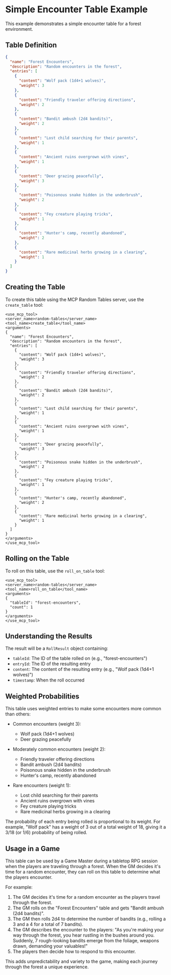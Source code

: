 # Simple Encounter Table Example

This example demonstrates a simple encounter table for a forest environment.

## Table Definition

```json
{
  "name": "Forest Encounters",
  "description": "Random encounters in the forest",
  "entries": [
    {
      "content": "Wolf pack (1d4+1 wolves)",
      "weight": 3
    },
    {
      "content": "Friendly traveler offering directions",
      "weight": 2
    },
    {
      "content": "Bandit ambush (2d4 bandits)",
      "weight": 2
    },
    {
      "content": "Lost child searching for their parents",
      "weight": 1
    },
    {
      "content": "Ancient ruins overgrown with vines",
      "weight": 1
    },
    {
      "content": "Deer grazing peacefully",
      "weight": 3
    },
    {
      "content": "Poisonous snake hidden in the underbrush",
      "weight": 2
    },
    {
      "content": "Fey creature playing tricks",
      "weight": 1
    },
    {
      "content": "Hunter's camp, recently abandoned",
      "weight": 2
    },
    {
      "content": "Rare medicinal herbs growing in a clearing",
      "weight": 1
    }
  ]
}
```

## Creating the Table

To create this table using the MCP Random Tables server, use the `create_table` tool:

```
<use_mcp_tool>
<server_name>random-tables</server_name>
<tool_name>create_table</tool_name>
<arguments>
{
  "name": "Forest Encounters",
  "description": "Random encounters in the forest",
  "entries": [
    {
      "content": "Wolf pack (1d4+1 wolves)",
      "weight": 3
    },
    {
      "content": "Friendly traveler offering directions",
      "weight": 2
    },
    {
      "content": "Bandit ambush (2d4 bandits)",
      "weight": 2
    },
    {
      "content": "Lost child searching for their parents",
      "weight": 1
    },
    {
      "content": "Ancient ruins overgrown with vines",
      "weight": 1
    },
    {
      "content": "Deer grazing peacefully",
      "weight": 3
    },
    {
      "content": "Poisonous snake hidden in the underbrush",
      "weight": 2
    },
    {
      "content": "Fey creature playing tricks",
      "weight": 1
    },
    {
      "content": "Hunter's camp, recently abandoned",
      "weight": 2
    },
    {
      "content": "Rare medicinal herbs growing in a clearing",
      "weight": 1
    }
  ]
}
</arguments>
</use_mcp_tool>
```

## Rolling on the Table

To roll on this table, use the `roll_on_table` tool:

```
<use_mcp_tool>
<server_name>random-tables</server_name>
<tool_name>roll_on_table</tool_name>
<arguments>
{
  "tableId": "forest-encounters",
  "count": 1
}
</arguments>
</use_mcp_tool>
```

## Understanding the Results

The result will be a `RollResult` object containing:

- `tableId`: The ID of the table rolled on (e.g., "forest-encounters")
- `entryId`: The ID of the resulting entry
- `content`: The content of the resulting entry (e.g., "Wolf pack (1d4+1 wolves)")
- `timestamp`: When the roll occurred

## Weighted Probabilities

This table uses weighted entries to make some encounters more common than others:

- Common encounters (weight 3):

  - Wolf pack (1d4+1 wolves)
  - Deer grazing peacefully

- Moderately common encounters (weight 2):

  - Friendly traveler offering directions
  - Bandit ambush (2d4 bandits)
  - Poisonous snake hidden in the underbrush
  - Hunter's camp, recently abandoned

- Rare encounters (weight 1):
  - Lost child searching for their parents
  - Ancient ruins overgrown with vines
  - Fey creature playing tricks
  - Rare medicinal herbs growing in a clearing

The probability of each entry being rolled is proportional to its weight. For example, "Wolf pack" has a weight of 3 out of a total weight of 18, giving it a 3/18 (or 1/6) probability of being rolled.

## Usage in a Game

This table can be used by a Game Master during a tabletop RPG session when the players are traveling through a forest. When the GM decides it's time for a random encounter, they can roll on this table to determine what the players encounter.

For example:

1. The GM decides it's time for a random encounter as the players travel through the forest.
2. The GM rolls on the "Forest Encounters" table and gets "Bandit ambush (2d4 bandits)".
3. The GM then rolls 2d4 to determine the number of bandits (e.g., rolling a 3 and a 4 for a total of 7 bandits).
4. The GM describes the encounter to the players: "As you're making your way through the forest, you hear rustling in the bushes around you. Suddenly, 7 rough-looking bandits emerge from the foliage, weapons drawn, demanding your valuables!"
5. The players then decide how to respond to this encounter.

This adds unpredictability and variety to the game, making each journey through the forest a unique experience.
